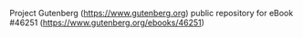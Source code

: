 Project Gutenberg (https://www.gutenberg.org) public repository for eBook #46251 (https://www.gutenberg.org/ebooks/46251)
